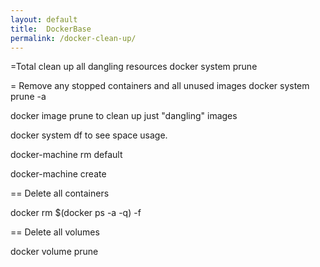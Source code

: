 ```yaml
---
layout: default
title:  DockerBase
permalink: /docker-clean-up/
---
```


  =Total clean up all  dangling resources
  docker system prune

  = Remove any stopped containers and all unused images
  docker system prune -a
  
  docker image prune to clean up just "dangling" images

  docker system df to see space usage.

  docker-machine rm default

  docker-machine create

== Delete all containers

   docker rm $(docker ps -a -q) -f

== Delete all volumes

   docker volume prune